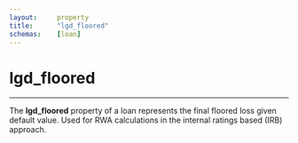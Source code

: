 ```yaml
---
layout:     property
title:      "lgd_floored"
schemas:    [loan]
---
```


# lgd_floored

---

The **lgd_floored** property of a loan represents the final floored loss given default value. Used for RWA calculations in the internal ratings based (IRB) approach.